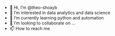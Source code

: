 - 👋 Hi, I’m @theo-shoayb
- 👀 I’m interested in data analytics and data science 
- 🌱 I’m currently learning python and automation
- 💞️ I’m looking to collaborate on ...
- 📫 How to reach me

<!---
theo-shoayb/theo-shoayb is a ✨ special ✨ repository because its `README.md` (this file) appears on your GitHub profile.
You can click the Preview link to take a look at your changes.
--->
